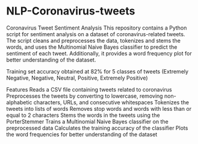 # NLP-Coronavirus-tweets

Coronavirus Tweet Sentiment Analysis
This repository contains a Python script for sentiment analysis on a dataset of coronavirus-related tweets. The script cleans and preprocesses the data, tokenizes and stems the words, and uses the Multinomial Naive Bayes classifier to predict the sentiment of each tweet. Additionally, it provides a word frequency plot for better understanding of the dataset.

Training set accuracy obtained at 82% for 5 classes of tweets (Extremely Negative, Negative, Neutral, Positive, Extremely Positive)

Features
Reads a CSV file containing tweets related to coronavirus
Preprocesses the tweets by converting to lowercase, removing non-alphabetic characters, URLs, and consecutive whitespaces
Tokenizes the tweets into lists of words
Removes stop words and words with less than or equal to 2 characters
Stems the words in the tweets using the PorterStemmer
Trains a Multinomial Naive Bayes classifier on the preprocessed data
Calculates the training accuracy of the classifier
Plots the word frequencies for better understanding of the dataset
